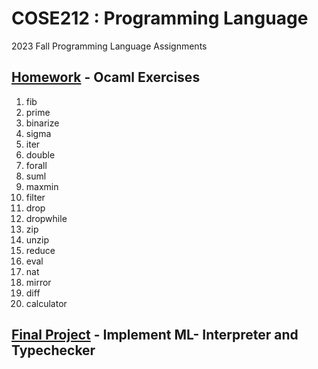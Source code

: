 # COSE212 : Programming Language
2023 Fall Programming Language Assignments
## [Homework](Exercise.ml) - Ocaml Exercises
1. fib
2. prime
3. binarize
4. sigma
5. iter
6. double
7. forall
8. suml
9. maxmin
10. filter
11. drop
12. dropwhile
13. zip
14. unzip
15. reduce
16. eval
17. nat
18. mirror
19. diff
20. calculator
## [Final Project](Final_Project.ml) - Implement ML- Interpreter and Typechecker
